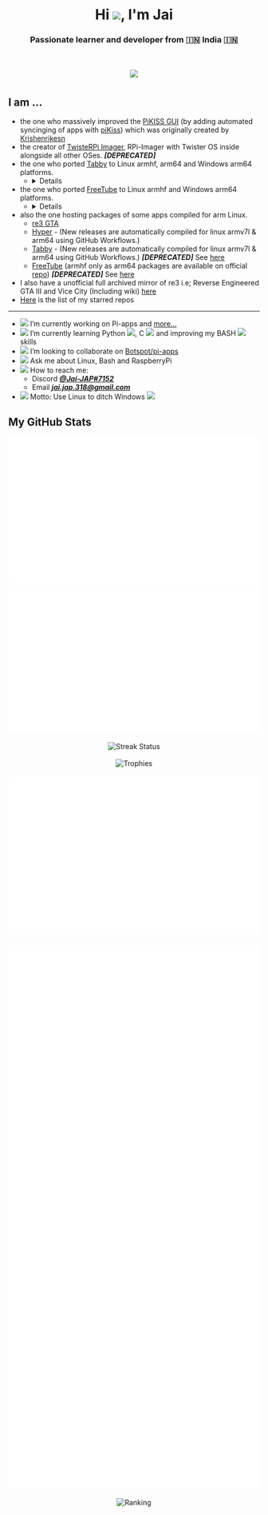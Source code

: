 <h1 align="center">Hi <img src="https://emojipedia-us.s3.amazonaws.com/source/microsoft-teams/337/waving-hand_1f44b.png" width="40">, I'm Jai</h1>
<h3 align="center">Passionate learner and developer from 🇮🇳 India 🇮🇳<h1>
<p align="center">
<img src="https://img.shields.io/github/followers/Jai-JAP.svg?style=social&label=Follow%20Me" width="125">
<p>

## I am ...
- the one who massively improved the [PiKISS GUI](https://github.com/Jai-JAP/pikiss-gui) (by adding automated syncinging of apps with [piKiss](https://github.com/jmcerrejon/piKiss)) which was originally created by [Krishenrikesn](https://github.com/krishenriksen/pikiss-gui)
- the creator of [TwisteRPi Imager](https://github.com/Jai-JAP/TwisteRPi-Imager), RPi-Imager with Twister OS inside alongside all other OSes. ***[DEPRECATED]***
- the one who ported [Tabby](https://github.com/Eugeny/Tabby) to Linux armhf, arm64 and Windows arm64 platforms.
  - <details>
      https://github.com/Eugeny/tabby/pull/6612
      https://github.com/Eugeny/tabby/pull/5907
    </details>
- the one who ported [FreeTube](https://github.com/FreeTubeApp/FreeTube) to Linux armhf and Windows arm64 platforms.
  - <details>
      https://github.com/FreeTubeApp/FreeTube/pull/2113
    </details>
- also the one hosting packages of some apps compiled for arm Linux. 
  - [re3 GTA](https://github.com/Jai-JAP/RPi-GTA-re)
  - [Hyper](https://github.com/Jai-JAP/hyper-arm-builds) - (New releases are automatically compiled for linux armv7l & arm64 using GitHub Workflows.)
  - [Tabby](https://github.com/Jai-JAP/tabby-arm-builds) - (New releases are automatically compiled for linux armv7l & arm64 using GitHub Workflows.) ***[DEPRECATED]*** See [here](https://github.com/Eugeny/tabby/pull/6612)
  - [FreeTube](https://github.com/Jai-JAP/freetube-armhf-builds) (armhf only as arm64 packages are available on official [repo](https://github.com/FreeTubeApp/FreeTube)) ***[DEPRECATED]*** See [here](https://github.com/FreeTubeApp/FreeTube/pull/2113)
- I also have a unofficial full archived mirror of re3 i.e; Reverse Engineered GTA III and Vice City (Including wiki) [here](https://github.com/Jai-JAP/re-GTA)
- [Here](https://github.com/Jai-JAP/starred-repos) is the list of my starred repos
  
---
  
- <img src="https://emojipedia-us.s3.amazonaws.com/source/microsoft-teams/337/telescope_1f52d.png" width="22"> I’m currently working on Pi-apps and [more...](https://github.com/Jai-JAP?tab=repositories)
- <img src="https://emojipedia-us.s3.amazonaws.com/source/microsoft-teams/337/seedling_1f331.png" width="22"> I’m currently learning Python <img src="https://upload.wikimedia.org/wikipedia/commons/thumb/c/c3/Python-logo-notext.svg/110px-Python-logo-notext.svg.png" height="22">, C <img src="https://upload.wikimedia.org/wikipedia/commons/thumb/1/18/C_Programming_Language.svg/380px-C_Programming_Language.svg.png" height="22"> and improving my BASH <img src="https://upload.wikimedia.org/wikipedia/commons/thumb/4/4b/Bash_Logo_Colored.svg/240px-Bash_Logo_Colored.svg.png" height="22"> skills
- <img src="https://emojipedia-us.s3.amazonaws.com/source/microsoft-teams/337/people-with-bunny-ears_1f46f.png" width="22"> I’m looking to collaborate on [Botspot/pi-apps](https://github.com/Botspot/pi-apps)
- <img src="https://emojipedia-us.s3.amazonaws.com/source/microsoft-teams/337/speech-balloon_1f4ac.png" width="22"> Ask me about Linux, Bash and RaspberryPi
- <img src="https://emojipedia-us.s3.amazonaws.com/source/microsoft-teams/337/closed-mailbox-with-raised-flag_1f4eb.png" width="22"> How to reach me: 
  - Discord ***[@Jai-JAP#7152](https://discord.com/users/812585254303825930)***
  - Email ***[jai.jap.318@gmail.com](mailto:jai.jap.318@gmail.com)***
- <img src="https://emojipedia-us.s3.amazonaws.com/source/microsoft-teams/337/high-voltage_26a1.png" width="22"> Motto: Use Linux to ditch Windows <img src="https://emojipedia-us.s3.amazonaws.com/source/microsoft-teams/337/winking-face-with-tongue_1f61c.png" width="20">

## My GitHub Stats

<p align="center">
<img src="https://github.com/jai-jap/gh-stats/blob/master/generated/overview.svg#gh-dark-mode-only" alt="GitHub Stats">
<img src="https://github.com/jai-jap/gh-stats/blob/master/generated/languages.svg#gh-dark-mode-only" alt="Most used languages"><br/><br/>
<img src="https://github-readme-streak-stats.herokuapp.com/?user=Jai-JAP&theme=nord" alt="Streak Status"><br/><br/>
<img src="https://github-profile-trophy.vercel.app/?username=Jai-JAP&theme=nord" alt="Trophies"><br/><br/>
<img src="achievements.svg" alt="Achievements" width="600"><br/><br/>
<img src="overview.svg" alt="Overview" width="600"><br/><br/>
<img src="https://github-readme-stats.vercel.app/api?username=Jai-JAP&show_icons=true&theme=nord" alt="Ranking">
<p/>
